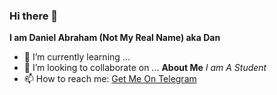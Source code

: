 ### Hi there 👋
 <b>I am Daniel Abraham (Not My Real Name) aka Dan</b>

- 🌱 I’m currently learning ...
- 👯 I’m looking to collaborate on ...
  <b>About Me</b>
<i>I am A Student</i>
- 📫 How to reach me: 
 [Get Me On Telegram](https://telegram.dog/Daniel_Abraham)

